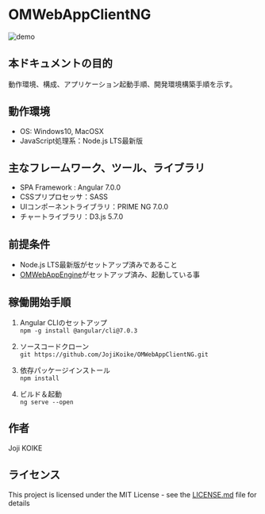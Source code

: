 # OMWebAppClientNG

![demo](https://user-images.githubusercontent.com/5671422/77404044-74f6ca80-6df4-11ea-908e-ea11f079ee04.gif)

## 本ドキュメントの目的

動作環境、構成、アプリケーション起動手順、開発環境構築手順を示す。

## 動作環境

* OS: Windows10, MacOSX
* JavaScript処理系：Node.js LTS最新版

## 主なフレームワーク、ツール、ライブラリ

* SPA Framework : Angular 7.0.0
* CSSプリプロセッサ：SASS
* UIコンポーネントライブラリ：PRIME NG 7.0.0
* チャートライブラリ：D3.js 5.7.0

## 前提条件

* Node.js LTS最新版がセットアップ済みであること
* [OMWebAppEngine](https://github.com/JojiKoike/OMWebAppEngine)がセットアップ済み、起動している事

## 稼働開始手順

1. Angular CLIのセットアップ <br/>
`npm -g install @angular/cli@7.0.3`

2. ソースコードクローン <br/>
`git https://github.com/JojiKoike/OMWebAppClientNG.git`

3. 依存パッケージインストール <br/>
`npm install`

4. ビルド＆起動 <br/>
`ng serve --open`

## 作者

Joji KOIKE

## ライセンス

This project is licensed under the MIT License - see the [LICENSE.md](LICENSE.md) file for details

